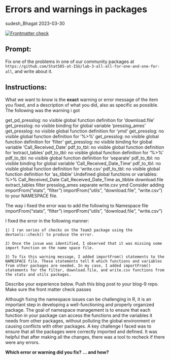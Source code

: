 Errors and warnings in packages
================
sudesh_Bhagat
2023-03-30

<!-- README.md is generated from README.Rmd. Please edit that file -->
<!-- badges: start -->

[![Frontmatter
check](../../actions/workflows/check-yaml.yaml/badge.svg)](../../actions/workflows/check-yaml.yaml)
<!-- badges: end -->

## Prompt:

Fix one of the problems in one of our community packages at
`https://github.com/Stat585-at-ISU/lab-3-all-all-for-one-and-one-for-all`,
and write about it.

## Instructions:

What we want to know is the **exact** warning or error message of the
item you fixed, and a description of what you did, also as specific as
possible. The following was the warning i got

get_pd_presslog: no visible global function definition for
‘download.file’ get_presslog: no visible binding for global variable
‘presslog_ames’ get_presslog: no visible global function definition for
‘ymd’ get_presslog: no visible global function definition for ‘%\>%’
get_presslog: no visible global function definition for ‘filter’
get_presslog: no visible binding for global variable
‘Call_Received_Date’ pdf_to_tbl: no visible global function definition
for ‘extract_tables’ pdf_to_tbl: no visible global function definition
for ‘%\>%’ pdf_to_tbl: no visible global function definition for
‘separate’ pdf_to_tbl: no visible binding for global variable
‘Call_Received_Date_Time’ pdf_to_tbl: no visible global function
definition for ‘write.csv’ pdf_to_tbl: no visible global function
definition for ‘as_tibble’ Undefined global functions or variables: %\>%
Call_Received_Date Call_Received_Date_Time as_tibble download.file
extract_tables filter presslog_ames separate write.csv ymd Consider
adding importFrom(“stats”, “filter”) importFrom(“utils”,
“download.file”, “write.csv”) to your NAMESPACE file.

The way i fixed the error was to add the following to Namespace file
importFrom(“stats”, “filter”) importFrom(“utils”, “download.file”,
“write.csv”)

I fixed the error in the following manner:

    1) I ran series of checks on the Team3 package using the devtools::check() to produce the error. 

    2) Once the issue was identified, I observed that it was missing some import function on the name space file.

    3) To fix this warning message, I added importFrom() statements to the NAMESPACE file. These statements tell R which functions and variables from other packages are needed. In my case, I added importFrom() statements for the filter, download.file, and write.csv functions from the stats and utils packages.

Describe your experience below. Push this blog post to your blog-9 repo.
Make sure the front matter check passes

Although fixing the namespace issues can be challenging in R, it is an
important step in developing a well-functioning and properly organized
package. The goal of namespace management is to ensure that each
function in your package can access the functions and the variables it
needs from other packages, without polluting the global environment or
causing conflicts with other packages. A key challenge I faced was to
ensure that all the packages were correctly imported and defined. It was
helpful that after making all the changes, there was a tool to recheck
if there were any errors.

**Which error or warning did you fix? … and how?**
